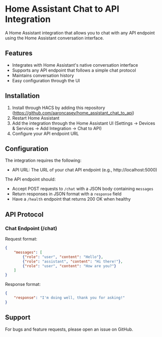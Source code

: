 # Home Assistant Chat to API Integration

A Home Assistant integration that allows you to chat with any API endpoint using the Home Assistant conversation interface.

## Features

- Integrates with Home Assistant's native conversation interface
- Supports any API endpoint that follows a simple chat protocol
- Maintains conversation history
- Easy configuration through the UI

## Installation

1. Install through HACS by adding this repository (https://github.com/aaroncasey/home_assistant_chat_to_api)
2. Restart Home Assistant
3. Add the integration through the Home Assistant UI (Settings -> Devices & Services -> Add Integration -> Chat to API)
4. Configure your API endpoint URL

## Configuration

The integration requires the following:

- API URL: The URL of your chat API endpoint (e.g., http://localhost:5000)

The API endpoint should:
- Accept POST requests to `/chat` with a JSON body containing `messages`
- Return responses in JSON format with a `response` field
- Have a `/health` endpoint that returns 200 OK when healthy

## API Protocol

### Chat Endpoint (/chat)

Request format:
```json
{
    "messages": [
        {"role": "user", "content": "Hello"},
        {"role": "assistant", "content": "Hi there!"},
        {"role": "user", "content": "How are you?"}
    ]
}
```

Response format:
```json
{
    "response": "I'm doing well, thank you for asking!"
}
```

## Support

For bugs and feature requests, please open an issue on GitHub. 